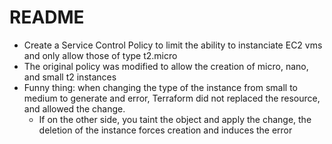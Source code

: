 # README

- Create a Service Control Policy to limit the ability to instanciate EC2 vms and only allow those of type t2.micro
- The original policy was modified to allow the creation of micro, nano, and small t2 instances
- Funny thing: when changing the type of the instance from small to medium to generate and error, Terraform did not replaced the resource, and allowed the change.
  - If on the other side, you taint the object and apply the change, the deletion of the instance forces creation and induces the error